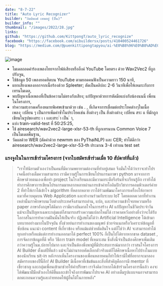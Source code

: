 ```yaml
---
date: "8-7-22"
title: "Auto Lyric Recognizer"
builder: "กิตติพงศ์ เทพอยู่ (ปืน)"
builder_info: ""
thumbnail: "/images/2022/28.jpg"
links:
github: "https://github.com/KittpongT/auto_lyric_recognize"
facebook: "https://facebook.com/aibuildersx/posts/410400524461726"
blog: "https://medium.com/@puenkittipongtapyou/ai-%E0%B8%96%E0%B8%AD%E0%B8%94%E0%B9%80%E0%B8%AA%E0%B8%B5%E0%B8%A2%E0%B8%87%E0%B8%A3%E0%B9%89%E0%B8%AD%E0%B8%87%E0%B8%A0%E0%B8%B2%E0%B8%A9%E0%B8%B2%E0%B9%84%E0%B8%97%E0%B8%A2-speech-to-text-%E0%B8%89%E0%B8%9A%E0%B8%B1%E0%B8%9A%E0%B8%A1%E0%B8%B7%E0%B8%AD%E0%B9%83%E0%B8%AB%E0%B8%A1%E0%B9%88-fcca46eeb3df"
---
```


![image](/images/2022/28.jpg)

- โมเดลถอดคำร้องเพลงไทยจากไฟล์เสียงหรือลิ้งค์ YouTube โดยตรง ด้วย Wav2Vec2 ที่ถูกปรับจูน,
- ใช้ข้อมูล 50 เพลงยอดฮิตบน YouTube ตามยอดคนฟังเป็นความยาว 150 นาที,
- แยกเสียงเพลงออกจากเนื้อร้องด้วย Spleeter; ตัดเป็นคลิปละ 2-6 วินาทีเพื่อให้เหมาะกับการเทรนโมเดล,
- พบปัญหาเนื้อเพลงที่เป็นข้อความไม่ตรงกับเสียง; แก้ปัญหาด้วยการตัดมือแบ่งกับน้องนนนี่ เพื่อนในโครงการ,
- ทำความสะอาดเครื่องหมายพิเศษเข้ามาด้วย เช่น . , ที่เกิดจาการเชื่อมต่อประโยคต่างๆในเนื้อเพลง; เปลี่ยน ๆ เป็นการเพิ่มคำซ้ำในประโยคเช่น สิ่งต่างๆ เป็น สิ่งต่างต่าง; เปลี่ยน สระ แ ที่มักถูกเขียนในรูปของสระ เ เ เเละสระ ำ เป็น ํ า,
- แบ่ง train-valid-test ที่ 50:25:25,
- ใช้ airesearch/wav2vec2-large-xlsr-53-th ที่ถูกเทรนบน Common Voice 7 เป็นโมเดลพื้นฐาน,
- วัดผลด้วย WER (ตัดคำด้วย newmm ของ PyThaiNLP) และ CER; ทำได้ดีกว่า airesearch/wav2vec2-large-xlsr-53-th ประมาณ 3-4 เท่าบน test set

### แรงจูงในในการเข้าร่วมโครงการ (จากใบสมัครเข้าร่วมเมื่อ 10 สัปดาห์ที่แล้ว)

> "เราให้นิยามตัวเองว่าเป็นคนที่มีความพยายามต่องานที่ทำอยู่เสมอ จึงมั่นใจได้ว่าเราจะทำโปรเจคนี้อย่างเต็มความสามารถ เรามีความรู้ในการเขียนโปรแกรมภาษา python มาจากการศึกษาด้วยตนเองเพื่อทำ project ในโรงเรียนและมีความกระตือรือร้นที่จะเรียนรู้อีก เรายังได้ทำการศึกษาการเขียนโปรแกรมมาหลากหลายผ่านการเข้าค่ายโอลิมปิกวิชาการคอมพิวเตอร์ค่าย 2 ที่ทำให้เราได้เข้าใจ algorithm ที่หลากหลาย เราได้ร่วมพัฒนาโครงการเครื่องให้อาหารแมวที่ควบคุมบน Web Application และทำงานร่วมกับระบบ IoT โดยตลอดเวลาที่ทำงานเหล่านั้นเราศึกษาบนเว็บต่างประเทศจึงสามารถอ่าน, แปล, และทำความเข้าใจบทความหรือ paper ภาษาอังกฤษได้ดีมาก เรามีแรงบันดาลใจในการสร้าง AI แก้ปัญหาในชีวิตประจำวัน แม้จะเป็นปัญหาเฉพาะกลุ่มแต่ก็สามารถสร้างความแปลกใหม่ได้ เราคาดหวังอย่างยิ่งว่าจะได้รับโอกาสในการทำความฝันนั้นให้เป็นจริง  ปฏิเสธไม่ได้ว่า Artificial Intelligence ได้เข้ามาบทบาทอย่างมากในปัจจุบัน ทั้งช่วยย่นการทำงานของมนุษย์ ช่วยจำแนกหรือวิเคราะห์ข้อมูลที่ซับซ้อน แนะนำ content ที่เกี่ยวข้อง หรือแม้แต่ช่วยตัดสินใจ แต่ก็ใช่ว่า AI จะสามารถทำได้ทุกอย่างหรือแม้แต่การทำงานออกมาได้ perfect 100% ก็เป็นไปได้ยากหากขาด dataset , การจัดการข้อมูลที่ดี หรือ วิธีการ train model ที่เหมาะสม ซึ่งสิ่งนี้จำเป็นต้องศึกษาเพิ่มเติมกว่าความรู้ในม.ปลายไปมาก และจำเป็นต้องพึ่งพาผู้ที่มีประสบการณ์มากกว่า  เราสนใจโครงการ AI Builder ตั้งแต่ปีที่แล้ว แม้จะไม่ผ่านรอบคัดเลือกตัวจริงแต่ก็ได้ศึกษาเนื้อหาไปบ้างในแบบของนักเรียน sit-in หลังจากเห็นโครงงานของเพื่อนหลายคนก็ทำให้เรามีไฟที่อยากจะมาลองสมัครรอบของปีนี้อีก! AI Builder มีเนื้อหาที่เข้มข้นและสิ่งที่สำคัญคือการมี mentor ที่เชี่ยวชาญ และกลุ่มเพื่อนเข้ามาช่วยให้คำปรึกษา เราจึงคิดว่าหากได้เข้าร่วมโครงการนี้แล้ว คงจะได้พัฒนาฝีมือตัวเองให้ดีขึ้นและเข้าใจถึงการพัฒนาโปรเจค AI อย่างเต็มรูปแบบจนอาจสามารถตกตะกอนความรู้และถ่ายทอดให้ผู้อื่นได้ในภายหลัง"